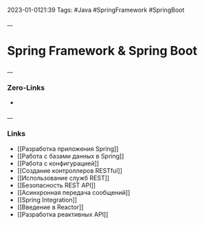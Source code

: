 2023-01-0121:39
Tags: #Java #SpringFramework #SpringBoot

__
# Spring Framework & Spring Boot

__
### Zero-Links
- 

__
### Links
- [[Разработка приложения Spring]]
- [[Работа с базами данных в Spring]]
- [[Работа с конфигурацией]]
- [[Создание контроллеров RESTful]]
- [[Использование служб REST]]
- [[Безопасность REST API]]
- [[Асинхронная передача сообщений]]
- [[Spring Integration]]
- [[Введение в Reactor]]
- [[Разработка реактивных API]]
